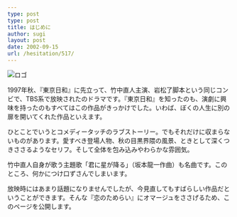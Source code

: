 ```yaml
---
type: post
type: post
title: はじめに
author: sugi
layout: post
date: 2002-09-15
url: /hesitation/517/
---
```

<div class="photo">
  <img src="/images/hesitation.png" alt="ロゴ" />
</div>

1997年秋、『東京日和』に先立って、竹中直人主演、岩松了脚本という同じコンビで、TBS系で放映されたのドラマです。『東京日和』を知ったのも、演劇に興味を持ったのもすべてはこの作品がきっかけでした。いわば、ぼくの人生に別の扉を開いてくれた作品といえます。

ひとことでいうとコメディータッチのラブストーリー。でもそれだけに収まらないものがあります。愛すべき登場人物、秋の目黒界隈の風景、ときとして深くつきささるようなセリフ。そして全体を包み込みやわらかな雰囲気。

竹中直人自身が歌う主題歌「君に星が降る」（坂本龍一作曲）も名曲です。このところ、何かにつけ口ずさんでしまいます。

放映時にはあまり話題になりませんでしたが、今見直してもすばらしい作品だということができます。そんな『恋のためらい』にオマージュをささげるため、このページを公開します。
